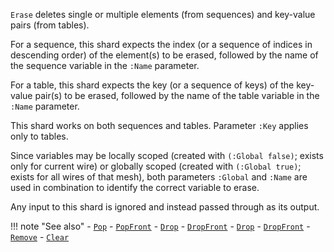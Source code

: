 `Erase` deletes single or multiple elements (from sequences) and key-value pairs (from tables). 

For a sequence, this shard expects the index (or a sequence of indices in descending order) of the element(s) to be erased, followed by the name of the sequence variable in the `:Name` parameter.

For a table, this shard expects the key (or a sequence of keys) of the key-value pair(s) to be erased, followed by the name of the table variable in the `:Name` parameter. 

This shard works on both sequences and tables. Parameter `:Key` applies only to tables.

Since variables may be locally scoped (created with `(:Global false)`; exists only for current wire) or globally scoped (created with `(:Global true)`; exists for all wires of that mesh), both parameters `:Global` and `:Name` are used in combination to identify the correct variable to erase. 

Any input to this shard is ignored and instead passed through as its output.

!!! note "See also"
    - [`Pop`](../Pop)
    - [`PopFront`](../PopFront)
    - [`Drop`](../Drop)
    - [`DropFront`](../DropFront)
    - [`Drop`](../Drop)
    - [`DropFront`](../DropFront)
    - [`Remove`](../Remove)
    - [`Clear`](../Clear)
